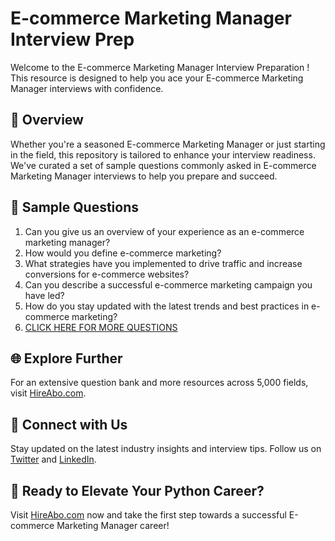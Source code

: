 # E-commerce Marketing Manager Interview Prep

Welcome to the E-commerce Marketing Manager Interview Preparation ! This resource is designed to help you ace your E-commerce Marketing Manager interviews with confidence.

## 🚀 Overview

Whether you're a seasoned E-commerce Marketing Manager or just starting in the field, this repository is tailored to enhance your interview readiness. We've curated a set of sample questions commonly asked in E-commerce Marketing Manager interviews to help you prepare and succeed.

## 📝 Sample Questions

1. Can you give us an overview of your experience as an e-commerce marketing manager?
2. How would you define e-commerce marketing?
3. What strategies have you implemented to drive traffic and increase conversions for e-commerce websites?
4. Can you describe a successful e-commerce marketing campaign you have led?
5. How do you stay updated with the latest trends and best practices in e-commerce marketing?
6. [CLICK HERE FOR MORE QUESTIONS](https://hireabo.com/job/1_0_34/Ecommerce%20Marketing%20Manager)

## 🌐 Explore Further

For an extensive question bank and more resources across 5,000 fields, visit [HireAbo.com](https://www.hireabo.com).

## 📱 Connect with Us

Stay updated on the latest industry insights and interview tips. Follow us on [Twitter](https://twitter.com/hireabo) and [LinkedIn](https://www.linkedin.com/in/hire-abo-3609972a8/).

## 🚀 Ready to Elevate Your Python Career?

Visit [HireAbo.com](https://www.hireabo.com) now and take the first step towards a successful E-commerce Marketing Manager career!